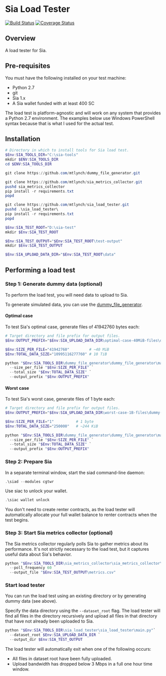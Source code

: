 # Sia Load Tester

[![Build Status](https://travis-ci.org/mtlynch/sia_load_tester.svg?branch=master)](https://travis-ci.org/mtlynch/sia_load_tester)
[![Coverage Status](https://coveralls.io/repos/github/mtlynch/sia_load_tester/badge.svg?branch=master)](https://coveralls.io/github/mtlynch/sia_load_tester?branch=master)

## Overview

A load tester for Sia.

## Pre-requisites

You must have the following installed on your test machine:

* Python 2.7
* git
* Sia 1.x
* A Sia wallet funded with at least 400 SC

The load test is platform-agnostic and will work on any system that provides a Python 2.7 environment. The examples below use Windows PowerShell syntax because that is what I used for the actual test.

## Installation

```powershell
# Directory in which to install tools for Sia load test.
$Env:SIA_TOOLS_DIR="C:\sia-tools"
mkdir $ENV:SIA_TOOLS_DIR
cd $ENV:SIA_TOOLS_DIR

git clone https://github.com/mtlynch/dummy_file_generator.git

git clone https://github.com/mtlynch/sia_metrics_collector.git
pushd sia_metrics_collector
pip install -r requirements.txt
popd

git clone https://github.com/mtlynch/sia_load_tester.git
pushd .\sia_load_tester\
pip install -r requirements.txt
popd
```

```powershell
$Env:SIA_TEST_ROOT="D:\sia-test"
mkdir $Env:SIA_TEST_ROOT

$Env:SIA_TEST_OUTPUT="$Env:SIA_TEST_ROOT\test-output"
mkdir $Env:SIA_TEST_OUTPUT

$Env:SIA_UPLOAD_DATA_DIR="$Env:SIA_TEST_ROOT\data"
```

## Performing a load test


### Step 1: Generate dummy data (optional)

To perform the load test, you will need data to upload to Sia.

To generate simulated data, you can use the [dummy_file_generator](https://github.com/mtlynch/dummy_file_generator).

#### Optimal case

To test Sia's optimal case, generate files of 41942760 bytes each:

```powershell
# Target directory and file prefix for output files.
$Env:OUTPUT_PREFIX="$Env:SIA_UPLOAD_DATA_DIR\optimal-case-40MiB-files\dummy-"

$Env:SIZE_PER_FILE="41942760"         # ~40 MiB
$Env:TOTAL_DATA_SIZE="10995116277760" # 10 TiB

python "$Env:SIA_TOOLS_DIR\dummy_file_generator\dummy_file_generator\main.py" `
  --size_per_file "$Env:SIZE_PER_FILE" `
  --total_size "$Env:TOTAL_DATA_SIZE" `
  --output_prefix "$Env:OUTPUT_PREFIX"
```

#### Worst case

To test Sia's worst case, generate files of 1 byte each:

```powershell
# Target directory and file prefix for output files.
$Env:OUTPUT_PREFIX="$Env:SIA_UPLOAD_DATA_DIR\worst-case-1B-files\dummy-"

$Env:SIZE_PER_FILE="1"          # 1 byte
$Env:TOTAL_DATA_SIZE="250000"   # ~244 KiB

python "$Env:SIA_TOOLS_DIR\dummy_file_generator\dummy_file_generator\main.py" `
  --size_per_file "$Env:SIZE_PER_FILE" `
  --total_size "$Env:TOTAL_DATA_SIZE" `
  --output_prefix "$Env:OUTPUT_PREFIX"
```

### Step 2: Prepare Sia

In a separate terminal window, start the siad command-line daemon:

```powershell
.\siad --modules cgtwr
```

Use siac to unlock your wallet.

```powershell
.\siac wallet unlock
```

You don't need to create renter contracts, as the load tester will automatically allocate your full wallet balance to renter contracts when the test begins.

### Step 3: Start Sia metrics collector (optional)

The Sia metrics collector regularly polls Sia to gather metrics about its performance. It's not strictly necessary to the load test, but it captures useful data about Sia's behavior.

```powershell
python "$Env:SIA_TOOLS_DIR\sia_metrics_collector\sia_metrics_collector\main.py"`
  --poll_frequency 60 `
  --output_file "$Env:SIA_TEST_OUTPUT\metrics.csv"
```

### Start load tester

You can run the load test using an existing directory or by generating dummy data (see above).

Specify the data directory using the `--dataset_root` flag. The load tester will find all files in the directory recursively and upload all files in that directory that have not already been uploaded to Sia.

```powershell
python "$Env:SIA_TOOLS_DIR\sia_load_tester\sia_load_tester\main.py"`
  --dataset_root $Env:SIA_UPLOAD_DATA_DIR `
  --output_dir $Env:SIA_TEST_OUTPUT
```

The load tester will automatically exit when one of the following occurs:

* All files in dataset root have been fully uploaded.
* Upload bandwidth has dropped below 3 Mbps in a full one hour time window.

